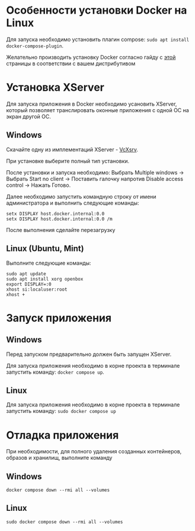 # Особенности установки Docker на Linux
Для запуска необходимо установить плагин compose: `sudo apt install docker-compose-plugin`.

Желательно производить установку Docker согласно гайду с [этой](https://docs.docker.com/engine/install/) страницы в соответствии с вашем дистрибутивом
# Установка XServer
Для запуска приложения в Docker необходимо усановить XServer, который позволяет транслировать оконные приложения с одной ОС на экран другой ОС.
## Windows
Скачайте одну из имплементаций XServer - [VcXsrv](https://sourceforge.net/projects/vcxsrv/).

При установке выберите полный тип установки.

После установки и запуска необходимо: Выбрать Multiple windows -> Выбрать Start no client -> Поставить галочку напротив Disable access control -> Нажать Готово.

Далее необходимо запустить командную строку от имени администратора и выполнить следующие команды:
```
setx DISPLAY host.docker.internal:0.0
setx DISPLAY host.docker.internal:0.0 /m
```

После выполнения сделайте перезагрузку
## Linux (Ubuntu, Mint)
Выполните следующие команды:
```
sudo apt update
sudo apt install xorg openbox
export DISPLAY=:0
xhost si:localuser:root
xhost +
```
# Запуск приложения
## Windows
Перед запуском предварительно должен быть запущен XServer.

Для запуска приложения необходимо в корне проекта в терминале запустить команду: `docker compose up`.
## Linux
Для запуска приложения необходимо в корне проекта в терминале запустить команду: `sudo docker compose up`

# Отладка приложения
При необходимости, для полного удаления созданных контейнеров, образов и хранилищ, выполните команду
## Windows
`docker compose down --rmi all --volumes`
## Linux
`sudo docker compose down --rmi all --volumes`